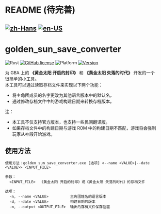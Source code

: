 # README (待完善)
[![zh-Hans](https://img.shields.io/badge/-%E7%AE%80%E4%BD%93%E4%B8%AD%E6%96%87-black.svg?style=for-the-badge&logo=googletranslate&logoColor=yellow)](https://github.com/Hambaka/golden_sun_save_converter/blob/main/README.md)
[![en-US](https://img.shields.io/badge/-English-black.svg?style=for-the-badge&logo=googletranslate&logoColor=yellow)](https://github.com/Hambaka/golden_sun_save_converter/blob/main/README.en-US.md)
---
# golden_sun_save_converter

![Rust](https://img.shields.io/badge/language-Rust-DEA584.svg?style=flat-square&logo=rust)
[![GitHub license](https://img.shields.io/github/license/Hambaka/golden_sun_save_converter?style=flat-square)](https://raw.githubusercontent.com/Hambaka/golden_sun_save_converter/master/LICENSE)
![Platform](https://img.shields.io/badge/platform%20(x86--64)-Windows%20%7C%20macOS%20%7C%20Linux-lightgrey?style=flat-square)
[![Version](https://img.shields.io/github/v/release/Hambaka/golden_sun_save_converter?label=version&style=flat-square)](https://github.com/Hambaka/golden_sun_save_converter/releases/latest)

为 GBA 上的 **《黄金太阳 开启的封印》** 和 **《黄金太阳 失落的时代》** 开发的一个很简单的小工具。  
本工具可以通过读取存档文件来实现以下两个功能：  
- 将主角团成员的名字更改为其他语言版本中的默认名。  
- 通过修改存档文件中的游戏构建日期来转换存档版本。  

注：  
- 本工具不仅支持官方版本，也支持一些民间翻译版。  
- 如果存档文件中的构建日期与游戏 ROM 中的构建日期不匹配，游戏将会强制玩家从神殿开始游戏。  

## 使用方法
```
使用方法：golden_sun_save_converter.exe [选项] <--name <VALUE>|--date <VALUE>> <INPUT_FILE>

参数：
  <INPUT_FILE>  《黄金太阳 开启的封印》或《黄金太阳 失落的时代》的存档文件

选项：
  -n, --name <VALUE>          主角团姓名的语言版本
  -d, --date <VALUE>          构建日期的版本
  -o, --output <OUTPUT_FILE>  输出的存档文件保存位置
```
